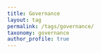 ```yaml
---
title: Governance
layout: tag
permalink: /tags/governance/
taxonomy: governance
author_profile: true
---
```

